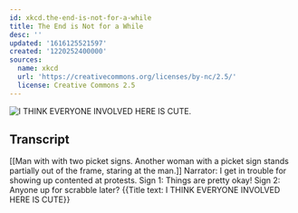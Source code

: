 ```yaml
---
id: xkcd.the-end-is-not-for-a-while
title: The End is Not for a While
desc: ''
updated: '1616125521597'
created: '1220252400000'
sources:
  name: xkcd
  url: 'https://creativecommons.org/licenses/by-nc/2.5/'
  license: Creative Commons 2.5
---
```

![I THINK EVERYONE INVOLVED HERE IS CUTE.](https://imgs.xkcd.com/comics/the_end_is_not_for_a_while.png)

## Transcript
[[Man with with two picket signs. Another woman with a picket sign stands partially out of the frame, staring at the man.]]
Narrator: I get in trouble for showing up contented at protests.
Sign 1: Things are pretty okay!
Sign 2: Anyone up for scrabble later?
{{Title text: I THINK EVERYONE INVOLVED HERE IS CUTE}}
